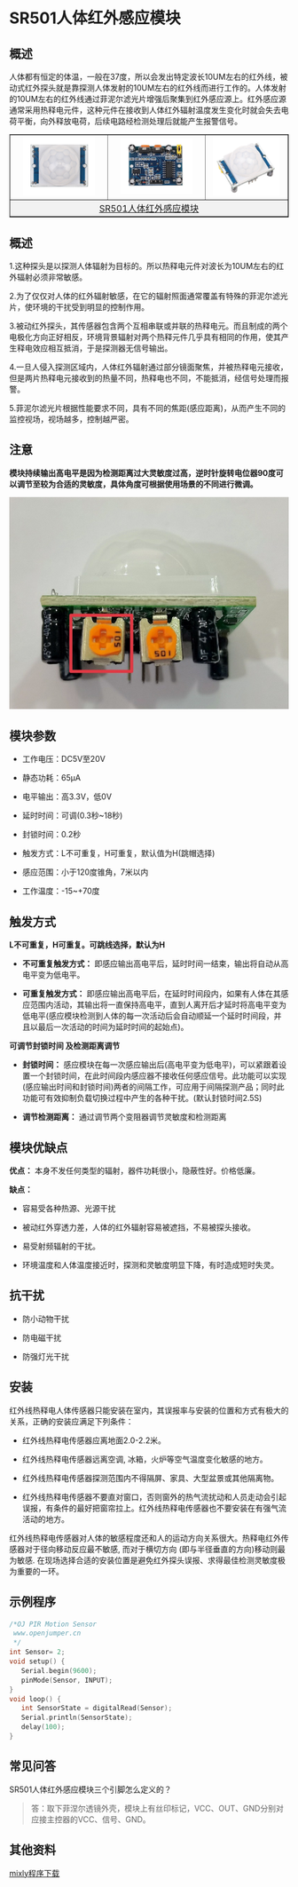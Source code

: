 # SR501人体红外感应模块

## 概述

人体都有恒定的体温，一般在37度，所以会发出特定波长10UM左右的红外线，被动式红外探头就是靠探测人体发射的10UM左右的红外线而进行工作的。人体发射的10UM左右的红外线通过菲泥尔滤光片增强后聚集到红外感应源上。红外感应源通常采用热释电元件，这种元件在接收到人体红外辐射温度发生变化时就会失去电荷平衡，向外释放电荷，后续电路经检测处理后就能产生报警信号。

<table border="1">

<tr>
  <td align="center"><img src="../img/OJCM06/01.jpg" width=80% /></td>
  <td align="center"><img src="../img/OJCM06/02.jpg" width=80% /></td>
  <td align="center"><img src="../img/OJCM06/03.jpg" width=90% /></td>
</tr>
<tr>
  <td style="background-color:rgb(232,232,232,0.5) "colspan="3" align="center"> <a href="https://item.taobao.com/item.htm?id=552766236635"><font style="font-size:16px">SR501人体红外感应模块</font></a></td>
</tr>
</table>

## 概述

1.这种探头是以探测人体辐射为目标的。所以热释电元件对波长为10UM左右的红外辐射必须非常敏感。

2.为了仅仅对人体的红外辐射敏感，在它的辐射照面通常覆盖有特殊的菲泥尔滤光片，使环境的干扰受到明显的控制作用。

3.被动红外探头，其传感器包含两个互相串联或并联的热释电元。而且制成的两个电极化方向正好相反，环境背景辐射对两个热释元件几乎具有相同的作用，使其产生释电效应相互抵消，于是探测器无信号输出。

4.一旦人侵入探测区域内，人体红外辐射通过部分镜面聚焦，并被热释电元接收，但是两片热释电元接收到的热量不同，热释电也不同，不能抵消，经信号处理而报警。

5.菲泥尔滤光片根据性能要求不同，具有不同的焦距(感应距离)，从而产生不同的监控视场，视场越多，控制越严密。

## 注意

**模块持续输出高电平是因为检测距离过大灵敏度过高，逆时针旋转电位器90度可以调节至较为合适的灵敏度，具体角度可根据使用场景的不同进行微调。**

<img src="../img/OJCM06/04.jpg"  />

## 模块参数

+ 工作电压：DC5V至20V

+ 静态功耗：65μA

+ 电平输出：高3.3V，低0V

+ 延时时间：可调(0.3秒~18秒)

+ 封锁时间：0.2秒

+ 触发方式：L不可重复，H可重复，默认值为H(跳帽选择)

+ 感应范围：小于120度锥角，7米以内

+ 工作温度：-15~+70度


## 触发方式

**L不可重复，H可重复。可跳线选择，默认为H**

 - **不可重复触发方式：** 即感应输出高电平后，延时时间一结束，输出将自动从高电平变为低电平。 

 - **可重复触发方式：** 即感应输出高电平后，在延时时间段内，如果有人体在其感应范围内活动，其输出将一直保持高电平，直到人离开后才延时将高电平变为低电平(感应模块检测到人体的每一次活动后会自动顺延一个延时时间段，并且以最后一次活动的时间为延时时间的起始点)。 

**可调节封锁时间 及检测距离调节** 

 - **封锁时间：** 感应模块在每一次感应输出后(高电平变为低电平)，可以紧跟着设置一个封锁时间，在此时间段内感应器不接收任何感应信号。此功能可以实现(感应输出时间和封锁时间)两者的间隔工作，可应用于间隔探测产品；同时此功能可有效抑制负载切换过程中产生的各种干扰。(默认封锁时间2.5S)

 + **调节检测距离：** 通过调节两个变阻器调节灵敏度和检测距离  

## 模块优缺点

**优点：** 本身不发任何类型的辐射，器件功耗很小，隐蔽性好。价格低廉。

**缺点：**

+ 容易受各种热源、光源干扰

+ 被动红外穿透力差，人体的红外辐射容易被遮挡，不易被探头接收。

+ 易受射频辐射的干扰。

+ 环境温度和人体温度接近时，探测和灵敏度明显下降，有时造成短时失灵。

## 抗干扰

+ 防小动物干扰

+ 防电磁干扰

+ 防强灯光干扰

## 安装

红外线热释电人体传感器只能安装在室内，其误报率与安装的位置和方式有极大的关系，正确的安装应满足下列条件：

   + 红外线热释电传感器应离地面2.0-2.2米。

   + 红外线热释电传感器远离空调, 冰箱，火炉等空气温度变化敏感的地方。
 
   + 红外线热释电传感器探测范围内不得隔屏、家具、大型盆景或其他隔离物。
   
   + 红外线热释电传感器不要直对窗口，否则窗外的热气流扰动和人员走动会引起误报，有条件的最好把窗帘拉上。红外线热释电传感器也不要安装在有强气流活动的地方。  

红外线热释电传感器对人体的敏感程度还和人的运动方向关系很大。热释电红外传感器对于径向移动反应最不敏感, 而对于横切方向 (即与半径垂直的方向)移动则最为敏感. 在现场选择合适的安装位置是避免红外探头误报、求得最佳检测灵敏度极为重要的一环。

## 示例程序

```C++
/*OJ PIR Motion Sensor
 www.openjumper.cn
 */
int Sensor= 2;
void setup() {
   Serial.begin(9600);
   pinMode(Sensor, INPUT);
}
void loop() {
   int SensorState = digitalRead(Sensor);
   Serial.println(SensorState);
   delay(100);      
}
```
## 常见问答

SR501人体红外感应模块三个引脚怎么定义的？

> 答：取下菲涅尔透镜外壳，模块上有丝印标记，VCC、OUT、GND分别对应接主控器的VCC、信号、GND。

## 其他资料

[mixly程序下载](http://download.openjumper.cn/mixly/sr501.mix)